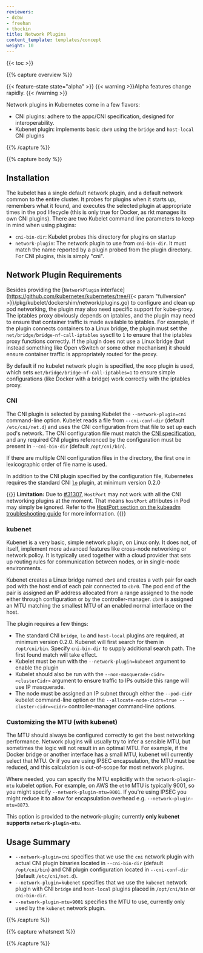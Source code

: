 ```yaml
---
reviewers:
- dcbw
- freehan
- thockin
title: Network Plugins
content_template: templates/concept
weight: 10
---
```


{{< toc >}}

{{% capture overview %}}

{{< feature-state state="alpha" >}}
{{< warning >}}Alpha features change rapidly. {{< /warning >}}

Network plugins in Kubernetes come in a few flavors:

* CNI plugins: adhere to the appc/CNI specification, designed for interoperability.
* Kubenet plugin: implements basic `cbr0` using the `bridge` and `host-local` CNI plugins

{{% /capture %}}

{{% capture body %}}

## Installation

The kubelet has a single default network plugin, and a default network common to the entire cluster. It probes for plugins when it starts up, remembers what it found, and executes the selected plugin at appropriate times in the pod lifecycle (this is only true for Docker, as rkt manages its own CNI plugins). There are two Kubelet command line parameters to keep in mind when using plugins:

* `cni-bin-dir`: Kubelet probes this directory for plugins on startup
* `network-plugin`: The network plugin to use from `cni-bin-dir`.  It must match the name reported by a plugin probed from the plugin directory.  For CNI plugins, this is simply "cni".

## Network Plugin Requirements

Besides providing the [`NetworkPlugin` interface](https://github.com/kubernetes/kubernetes/tree/{{< param "fullversion" >}}/pkg/kubelet/dockershim/network/plugins.go) to configure and clean up pod networking, the plugin may also need specific support for kube-proxy.  The iptables proxy obviously depends on iptables, and the plugin may need to ensure that container traffic is made available to iptables.  For example, if the plugin connects containers to a Linux bridge, the plugin must set the `net/bridge/bridge-nf-call-iptables` sysctl to `1` to ensure that the iptables proxy functions correctly.  If the plugin does not use a Linux bridge (but instead something like Open vSwitch or some other mechanism) it should ensure container traffic is appropriately routed for the proxy.

By default if no kubelet network plugin is specified, the `noop` plugin is used, which sets `net/bridge/bridge-nf-call-iptables=1` to ensure simple configurations (like Docker with a bridge) work correctly with the iptables proxy.

### CNI

The CNI plugin is selected by passing Kubelet the `--network-plugin=cni` command-line option.  Kubelet reads a file from `--cni-conf-dir` (default `/etc/cni/net.d`) and uses the CNI configuration from that file to set up each pod's network.  The CNI configuration file must match the [CNI specification](https://github.com/containernetworking/cni/blob/master/SPEC.md#network-configuration), and any required CNI plugins referenced by the configuration must be present in `--cni-bin-dir` (default `/opt/cni/bin`).

If there are multiple CNI configuration files in the directory, the first one in lexicographic order of file name is used.

In addition to the CNI plugin specified by the configuration file, Kubernetes requires the standard CNI [`lo`](https://github.com/containernetworking/plugins/blob/master/plugins/main/loopback/loopback.go) plugin, at minimum version 0.2.0

{{<note>}}
**Limitation:** Due to [#31307](https://github.com/kubernetes/kubernetes/issues/31307), `HostPort` may not work with all the CNI networking plugins at the moment. That means `hostPort` attributes in Pod may simply be ignored. Refer to the [HostPort section on the kubeadm troubleshooting guide](/docs/setup/independent/troubleshooting-kubeadm/#hostport-services-do-not-work) for more information.
{{</note>}}
  
### kubenet

Kubenet is a very basic, simple network plugin, on Linux only.  It does not, of itself, implement more advanced features like cross-node networking or network policy.  It is typically used together with a cloud provider that sets up routing rules for communication between nodes, or in single-node environments.

Kubenet creates a Linux bridge named `cbr0` and creates a veth pair for each pod with the host end of each pair connected to `cbr0`.  The pod end of the pair is assigned an IP address allocated from a range assigned to the node either through configuration or by the controller-manager.  `cbr0` is assigned an MTU matching the smallest MTU of an enabled normal interface on the host.

The plugin requires a few things:

* The standard CNI `bridge`, `lo` and `host-local` plugins are required, at minimum version 0.2.0. Kubenet will first search for them in `/opt/cni/bin`. Specify `cni-bin-dir` to supply additional search path. The first found match will take effect.
* Kubelet must be run with the `--network-plugin=kubenet` argument to enable the plugin
* Kubelet should also be run with the `--non-masquerade-cidr=<clusterCidr>` argument to ensure traffic to IPs outside this range will use IP masquerade.
* The node must be assigned an IP subnet through either the `--pod-cidr` kubelet command-line option or the `--allocate-node-cidrs=true --cluster-cidr=<cidr>` controller-manager command-line options.

### Customizing the MTU (with kubenet)

The MTU should always be configured correctly to get the best networking performance.  Network plugins will usually try
to infer a sensible MTU, but sometimes the logic will not result in an optimal MTU.  For example, if the
Docker bridge or another interface has a small MTU, kubenet will currently select that MTU.  Or if you are
using IPSEC encapsulation, the MTU must be reduced, and this calculation is out-of-scope for
most network plugins.

Where needed, you can specify the MTU explicitly with the `network-plugin-mtu` kubelet option.  For example,
on AWS the `eth0` MTU is typically 9001, so you might specify `--network-plugin-mtu=9001`.  If you're using IPSEC you
might reduce it to allow for encapsulation overhead e.g. `--network-plugin-mtu=8873`.

This option is provided to the network-plugin; currently **only kubenet supports `network-plugin-mtu`**.

## Usage Summary

* `--network-plugin=cni` specifies that we use the `cni` network plugin with actual CNI plugin binaries located in `--cni-bin-dir` (default `/opt/cni/bin`) and CNI plugin configuration located in `--cni-conf-dir` (default `/etc/cni/net.d`).
* `--network-plugin=kubenet` specifies that we use the `kubenet` network plugin with CNI `bridge` and `host-local` plugins placed in `/opt/cni/bin` or `cni-bin-dir`.
* `--network-plugin-mtu=9001` specifies the MTU to use, currently only used by the `kubenet` network plugin.

{{% /capture %}}

{{% capture whatsnext %}}

{{% /capture %}}
